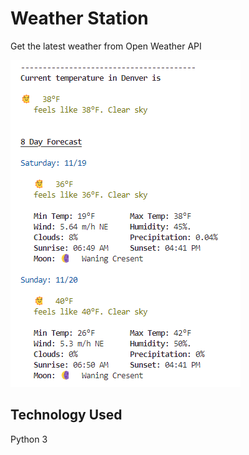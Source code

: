 # Weather Station

Get the latest weather from Open Weather API

![Weather Station](./data/readme/weather_station.png)


## Technology Used
Python 3
